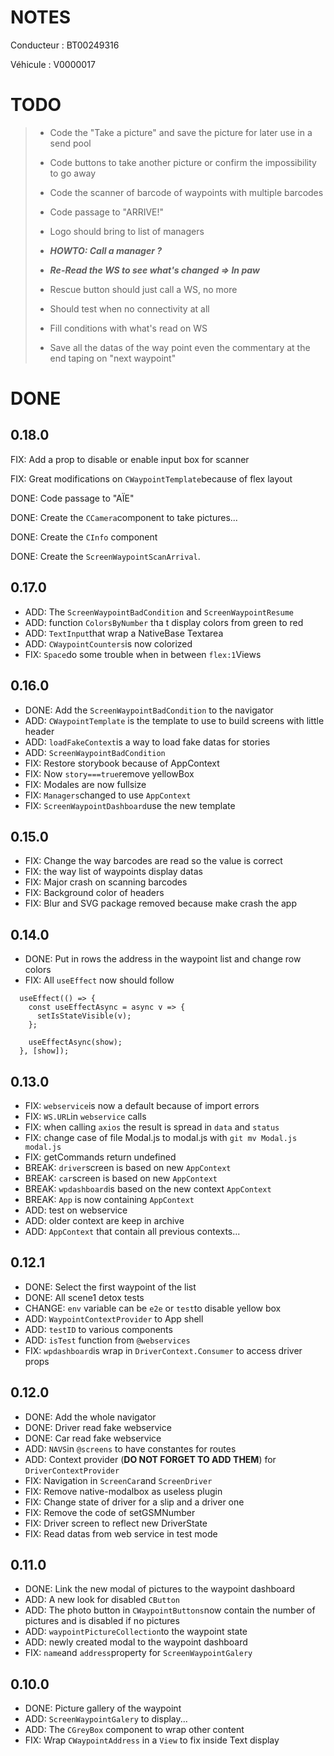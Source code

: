 # NOTES

Conducteur :	 BT00249316

Véhicule :			V0000017

# TODO

> - Code the "Take a picture" and save the picture for later use in a send pool
> - Code buttons to take another picture or confirm the impossibility to go away
> - Code the scanner of barcode of waypoints with multiple barcodes
> - Code passage to "ARRIVE!"
> - Logo should bring to list of managers
>
> - ***HOWTO: Call a manager ?***
> - ***Re-Read the WS to see what's changed => In paw***
> - Rescue button should just call a WS, no more
>
> - Should test when no connectivity at all
> - Fill conditions with what's read on WS
>
> - Save all the datas of the way point even the commentary at the end taping on "next waypoint"

# DONE

## 0.18.0

FIX: Add a prop to disable or enable input box for scanner

FIX: Great modifications on `CWaypointTemplate`because of flex layout

DONE: Code passage to "AÏE"

DONE: Create the `CCamera`component to take pictures...

DONE: Create the `CInfo` component

DONE: Create the `ScreenWaypointScanArrival`.

## 0.17.0

- ADD: The `ScreenWaypointBadCondition` and `ScreenWaypointResume`
- ADD: function `ColorsByNumber` tha t display colors from green to red
- ADD: `TextInput`that wrap a NativeBase Textarea
- ADD: `CWaypointCounters`is now colorized
- FIX: `Space`do some trouble when in between `flex:1`Views

## 0.16.0

- DONE: Add the `ScreenWaypointBadCondition` to the navigator
- ADD: `CWaypointTemplate` is the template to use to build screens with little header
- ADD: `loadFakeContext`is a way to load fake datas for stories
- ADD: `ScreenWaypointBadCondition`
- FIX: Restore storybook because of AppContext
- FIX: Now `story===true`remove yellowBox
- FIX: Modales are now fullsize
- FIX: `Managers`changed to use `AppContext`
- FIX: `ScreenWaypointDashboard`use the new template

## 0.15.0

- FIX: Change the way barcodes are read so the value is correct
- FIX: the way list of waypoints display datas
- FIX: Major crash on scanning barcodes
- FIX: Background color of headers
- FIX: Blur and SVG package removed because make crash the app

## 0.14.0

- DONE: Put in rows the address in the waypoint list and change row colors
- FIX: All `useEffect` now should follow 

```react
  useEffect(() => {
    const useEffectAsync = async v => {
      setIsStateVisible(v);
    };

    useEffectAsync(show);
  }, [show]);

```

## 0.13.0

- FIX: `webservice`is now a default because of import errors
- FIX: `WS.URL`in `webservice` calls
- FIX: when calling `axios` the result is spread in `data` and `status`
- FIX: change case of file Modal.js to modal.js with `git mv Modal.js modal.js`
- FIX: getCommands return undefined
- BREAK: `driver`screen is based on new `AppContext`
- BREAK: `car`screen is based on new `AppContext`
- BREAK: `wpdashboard`is based on the new context `AppContext` 
- BREAK: `App` is now containing `AppContext`
- ADD: test on webservice
- ADD: older context are keep in archive
- ADD: `AppContext` that contain all previous contexts...

## 0.12.1

- DONE: Select the first waypoint of the list
- DONE: All scene1 detox tests
- CHANGE: `env` variable can be `e2e` or `test`to disable yellow box
- ADD: `WaypointContextProvider` to App shell
- ADD: `testID` to various components
- ADD: `isTest` function from `@webservices`
- FIX: `wpdashboard`is wrap in `DriverContext.Consumer` to access driver props

## 0.12.0

- DONE: Add the whole navigator
- DONE: Driver read fake webservice
- DONE: Car read fake webservice
- ADD: `NAVS`in `@screens` to have constantes for routes
- ADD: Context provider (**DO NOT FORGET TO ADD THEM**) for `DriverContextProvider`
- FIX: Navigation in `ScreenCar`and `ScreenDriver`
- FIX: Remove native-modalbox as useless plugin
- FIX: Change state of driver for a slip and a driver one
- FIX: Remove the code of setGSMNumber
- FIX: Driver screen to reflect new DriverState
- FIX: Read datas from web service in test mode

## 0.11.0

- DONE: Link the new modal of pictures to the waypoint dashboard
- ADD: A new look for disabled `CButton`
- ADD: The photo button in `CWaypointButtons`now contain the number of pictures and is disabled if no pictures
- ADD: `waypointPictureCollection`to the waypoint state
- ADD: newly created modal to the waypoint dashboard
- FIX: `name`and `address`property for `ScreenWaypointGalery`

## 0.10.0

- DONE: Picture gallery of the waypoint
- ADD: `ScreenWaypointGalery` to display...
- ADD: The `CGreyBox` component to wrap other content
- FIX: Wrap `CWaypointAddress` in a `View` to fix inside Text display